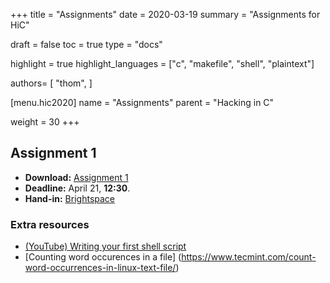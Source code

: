 +++
title = "Assignments"
date = 2020-03-19
summary = "Assignments for HiC"

draft = false
toc = true
type = "docs"

highlight = true
highlight_languages = ["c", "makefile", "shell", "plaintext"]

authors= [
  "thom",
]

[menu.hic2020]
  name = "Assignments"
  parent = "Hacking in C"

weight = 30
+++


## Assignment 1

* **Download:** [Assignment 1](assignment1.pdf)
* **Deadline:** April 21, **12:30**.
* **Hand-in:** [Brightspace](https://brightspace.ru.nl/d2l/le/calendar/88557/event/111680/detailsview#111680)

### Extra resources

* [(YouTube) Writing your first shell script](https://www.youtube.com/watch?v=eiBVlxxu3so)
* [Counting word occurences in a file] (https://www.tecmint.com/count-word-occurrences-in-linux-text-file/)
